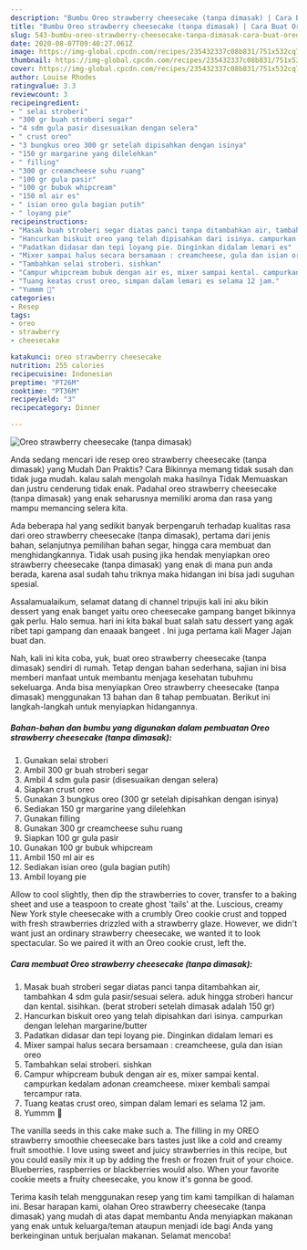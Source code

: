 ```yaml
---
description: "Bumbu Oreo strawberry cheesecake (tanpa dimasak) | Cara Buat Oreo strawberry cheesecake (tanpa dimasak) Yang Paling Enak"
title: "Bumbu Oreo strawberry cheesecake (tanpa dimasak) | Cara Buat Oreo strawberry cheesecake (tanpa dimasak) Yang Paling Enak"
slug: 543-bumbu-oreo-strawberry-cheesecake-tanpa-dimasak-cara-buat-oreo-strawberry-cheesecake-tanpa-dimasak-yang-paling-enak
date: 2020-08-07T09:40:27.061Z
image: https://img-global.cpcdn.com/recipes/235432337c08b831/751x532cq70/oreo-strawberry-cheesecake-tanpa-dimasak-foto-resep-utama.jpg
thumbnail: https://img-global.cpcdn.com/recipes/235432337c08b831/751x532cq70/oreo-strawberry-cheesecake-tanpa-dimasak-foto-resep-utama.jpg
cover: https://img-global.cpcdn.com/recipes/235432337c08b831/751x532cq70/oreo-strawberry-cheesecake-tanpa-dimasak-foto-resep-utama.jpg
author: Louise Rhodes
ratingvalue: 3.3
reviewcount: 3
recipeingredient:
- " selai stroberi"
- "300 gr buah stroberi segar"
- "4 sdm gula pasir disesuaikan dengan selera"
- " crust oreo"
- "3 bungkus oreo 300 gr setelah dipisahkan dengan isinya"
- "150 gr margarine yang dilelehkan"
- " filling"
- "300 gr creamcheese suhu ruang"
- "100 gr gula pasir"
- "100 gr bubuk whipcream"
- "150 ml air es"
- " isian oreo gula bagian putih"
- " loyang pie"
recipeinstructions:
- "Masak buah stroberi segar diatas panci tanpa ditambahkan air, tambahkan 4 sdm gula pasir/sesuai selera. aduk hingga stroberi hancur dan kental. sisihkan. (berat stroberi setelah dimasak adalah 150 gr)"
- "Hancurkan biskuit oreo yang telah dipisahkan dari isinya. campurkan dengan lelehan margarine/butter"
- "Padatkan didasar dan tepi loyang pie. Dinginkan didalam lemari es"
- "Mixer sampai halus secara bersamaan : creamcheese, gula dan isian oreo"
- "Tambahkan selai stroberi. sishkan"
- "Campur whipcream bubuk dengan air es, mixer sampai kental. campurkan kedalam adonan creamcheese. mixer kembali sampai tercampur rata."
- "Tuang keatas crust oreo, simpan dalam lemari es selama 12 jam."
- "Yummm 🥰"
categories:
- Resep
tags:
- oreo
- strawberry
- cheesecake

katakunci: oreo strawberry cheesecake 
nutrition: 255 calories
recipecuisine: Indonesian
preptime: "PT26M"
cooktime: "PT36M"
recipeyield: "3"
recipecategory: Dinner

---
```



![Oreo strawberry cheesecake (tanpa dimasak)](https://img-global.cpcdn.com/recipes/235432337c08b831/751x532cq70/oreo-strawberry-cheesecake-tanpa-dimasak-foto-resep-utama.jpg)

Anda sedang mencari ide resep oreo strawberry cheesecake (tanpa dimasak) yang Mudah Dan Praktis? Cara Bikinnya memang tidak susah dan tidak juga mudah. kalau salah mengolah maka hasilnya Tidak Memuaskan dan justru cenderung tidak enak. Padahal oreo strawberry cheesecake (tanpa dimasak) yang enak seharusnya memiliki aroma dan rasa yang mampu memancing selera kita.

Ada beberapa hal yang sedikit banyak berpengaruh terhadap kualitas rasa dari oreo strawberry cheesecake (tanpa dimasak), pertama dari jenis bahan, selanjutnya pemilihan bahan segar, hingga cara membuat dan menghidangkannya. Tidak usah pusing jika hendak menyiapkan oreo strawberry cheesecake (tanpa dimasak) yang enak di mana pun anda berada, karena asal sudah tahu triknya maka hidangan ini bisa jadi suguhan spesial.

Assalamualaikum, selamat datang di channel tripujis kali ini aku bikin dessert yang enak banget yaitu oreo cheesecake gampang banget bikinnya gak perlu. Halo semua. hari ini kita bakal buat salah satu dessert yang agak ribet tapi gampang dan enaaak bangeet . Ini juga pertama kali Mager Jajan buat dan.


Nah, kali ini kita coba, yuk, buat oreo strawberry cheesecake (tanpa dimasak) sendiri di rumah. Tetap dengan bahan sederhana, sajian ini bisa memberi manfaat untuk membantu menjaga kesehatan tubuhmu sekeluarga. Anda bisa menyiapkan Oreo strawberry cheesecake (tanpa dimasak) menggunakan 13 bahan dan 8 tahap pembuatan. Berikut ini langkah-langkah untuk menyiapkan hidangannya.

<!--inarticleads1-->

##### Bahan-bahan dan bumbu yang digunakan dalam pembuatan Oreo strawberry cheesecake (tanpa dimasak):

1. Gunakan  selai stroberi
1. Ambil 300 gr buah stroberi segar
1. Ambil 4 sdm gula pasir (disesuaikan dengan selera)
1. Siapkan  crust oreo
1. Gunakan 3 bungkus oreo (300 gr setelah dipisahkan dengan isinya)
1. Sediakan 150 gr margarine yang dilelehkan
1. Gunakan  filling
1. Gunakan 300 gr creamcheese suhu ruang
1. Siapkan 100 gr gula pasir
1. Gunakan 100 gr bubuk whipcream
1. Ambil 150 ml air es
1. Sediakan  isian oreo (gula bagian putih)
1. Ambil  loyang pie


Allow to cool slightly, then dip the strawberries to cover, transfer to a baking sheet and use a teaspoon to create ghost &#39;tails&#39; at the. Luscious, creamy New York style cheesecake with a crumbly Oreo cookie crust and topped with fresh strawberries drizzled with a strawberry glaze. However, we didn&#39;t want just an ordinary strawberry cheesecake, we wanted it to look spectacular. So we paired it with an Oreo cookie crust, left the. 

<!--inarticleads2-->

##### Cara membuat Oreo strawberry cheesecake (tanpa dimasak):

1. Masak buah stroberi segar diatas panci tanpa ditambahkan air, tambahkan 4 sdm gula pasir/sesuai selera. aduk hingga stroberi hancur dan kental. sisihkan. (berat stroberi setelah dimasak adalah 150 gr)
1. Hancurkan biskuit oreo yang telah dipisahkan dari isinya. campurkan dengan lelehan margarine/butter
1. Padatkan didasar dan tepi loyang pie. Dinginkan didalam lemari es
1. Mixer sampai halus secara bersamaan : creamcheese, gula dan isian oreo
1. Tambahkan selai stroberi. sishkan
1. Campur whipcream bubuk dengan air es, mixer sampai kental. campurkan kedalam adonan creamcheese. mixer kembali sampai tercampur rata.
1. Tuang keatas crust oreo, simpan dalam lemari es selama 12 jam.
1. Yummm 🥰


The vanilla seeds in this cake make such a. The filling in my OREO strawberry smoothie cheesecake bars tastes just like a cold and creamy fruit smoothie. I love using sweet and juicy strawberries in this recipe, but you could easily mix it up by adding the fresh or frozen fruit of your choice. Blueberries, raspberries or blackberries would also. When your favorite cookie meets a fruity cheesecake, you know it&#39;s gonna be good. 

Terima kasih telah menggunakan resep yang tim kami tampilkan di halaman ini. Besar harapan kami, olahan Oreo strawberry cheesecake (tanpa dimasak) yang mudah di atas dapat membantu Anda menyiapkan makanan yang enak untuk keluarga/teman ataupun menjadi ide bagi Anda yang berkeinginan untuk berjualan makanan. Selamat mencoba!
